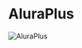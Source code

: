 # AluraPlus
![AluraPlus](https://user-images.githubusercontent.com/95223411/196437210-68372c6f-0255-4374-8fe7-028926ecae78.png)
